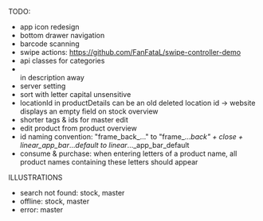 
TODO:
- app icon redesign
- bottom drawer navigation
- barcode scanning
- swipe actions: https://github.com/FanFataL/swipe-controller-demo
- api classes for categories
- <br> in description away
- server setting
- sort with letter capital unsensitive
- locationId in productDetails can be an old deleted location id -> website displays an empty field on stock overview
- shorter tags & ids for master edit
- edit product from product overview
- id naming convention: "frame_back_..." to "frame_..._back" + close + linear_app_bar_..._default to linear_..._app_bar_default
- consume & purchase: when entering letters of a product name, all product names containing these letters should appear


ILLUSTRATIONS
- search not found: stock, master
- offline: stock, master
- error: master
